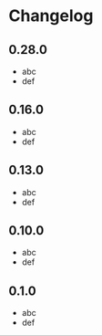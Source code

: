 # Changelog

## 0.28.0

- abc
- def


## 0.16.0

- abc
- def

## 0.13.0

- abc
- def

## 0.10.0

- abc
- def

## 0.1.0

- abc
- def

